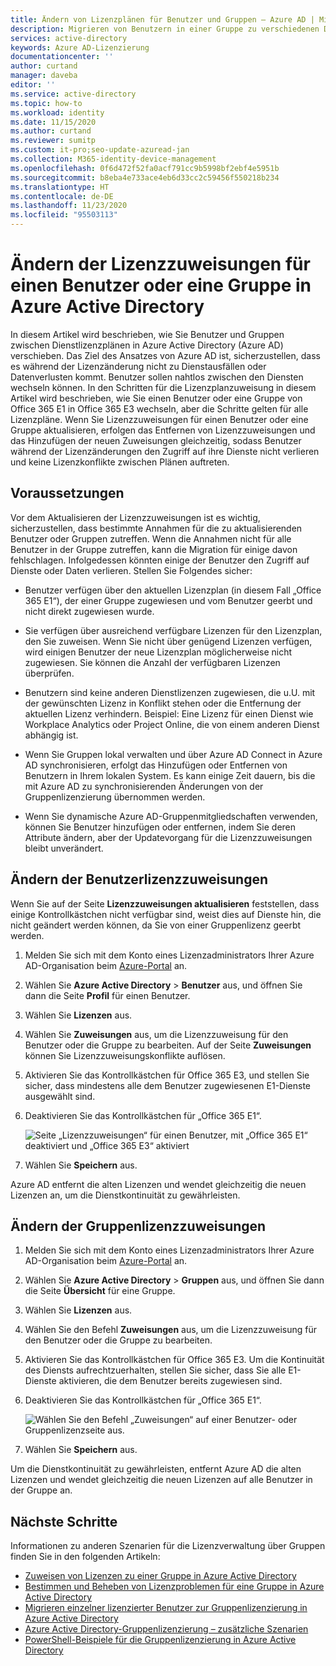 ```yaml
---
title: Ändern von Lizenzplänen für Benutzer und Gruppen – Azure AD | Microsoft-Dokumentation
description: Migrieren von Benutzern in einer Gruppe zu verschiedenen Dienstplänen mithilfe der Gruppenlizenzierung in Azure Active Directory
services: active-directory
keywords: Azure AD-Lizenzierung
documentationcenter: ''
author: curtand
manager: daveba
editor: ''
ms.service: active-directory
ms.topic: how-to
ms.workload: identity
ms.date: 11/15/2020
ms.author: curtand
ms.reviewer: sumitp
ms.custom: it-pro;seo-update-azuread-jan
ms.collection: M365-identity-device-management
ms.openlocfilehash: 0f6d472f52fa0acf791cc9b5998bf2ebf4e5951b
ms.sourcegitcommit: b8eba4e733ace4eb6d33cc2c59456f550218b234
ms.translationtype: HT
ms.contentlocale: de-DE
ms.lasthandoff: 11/23/2020
ms.locfileid: "95503113"
---
```

# <a name="change-license-assignments-for-a-user-or-group-in-azure-active-directory"></a>Ändern der Lizenzzuweisungen für einen Benutzer oder eine Gruppe in Azure Active Directory

In diesem Artikel wird beschrieben, wie Sie Benutzer und Gruppen zwischen Dienstlizenzplänen in Azure Active Directory (Azure AD) verschieben. Das Ziel des Ansatzes von Azure AD ist, sicherzustellen, dass es während der Lizenzänderung nicht zu Dienstausfällen oder Datenverlusten kommt. Benutzer sollen nahtlos zwischen den Diensten wechseln können. In den Schritten für die Lizenzplanzuweisung in diesem Artikel wird beschrieben, wie Sie einen Benutzer oder eine Gruppe von Office 365 E1 in Office 365 E3 wechseln, aber die Schritte gelten für alle Lizenzpläne. Wenn Sie Lizenzzuweisungen für einen Benutzer oder eine Gruppe aktualisieren, erfolgen das Entfernen von Lizenzzuweisungen und das Hinzufügen der neuen Zuweisungen gleichzeitig, sodass Benutzer während der Lizenzänderungen den Zugriff auf ihre Dienste nicht verlieren und keine Lizenzkonflikte zwischen Plänen auftreten.

## <a name="before-you-begin"></a>Voraussetzungen

Vor dem Aktualisieren der Lizenzzuweisungen ist es wichtig, sicherzustellen, dass bestimmte Annahmen für die zu aktualisierenden Benutzer oder Gruppen zutreffen. Wenn die Annahmen nicht für alle Benutzer in der Gruppe zutreffen, kann die Migration für einige davon fehlschlagen. Infolgedessen könnten einige der Benutzer den Zugriff auf Dienste oder Daten verlieren. Stellen Sie Folgendes sicher:

- Benutzer verfügen über den aktuellen Lizenzplan (in diesem Fall „Office 365 E1“), der einer Gruppe zugewiesen und vom Benutzer geerbt und nicht direkt zugewiesen wurde.

- Sie verfügen über ausreichend verfügbare Lizenzen für den Lizenzplan, den Sie zuweisen. Wenn Sie nicht über genügend Lizenzen verfügen, wird einigen Benutzer der neue Lizenzplan möglicherweise nicht zugewiesen. Sie können die Anzahl der verfügbaren Lizenzen überprüfen.

- Benutzern sind keine anderen Dienstlizenzen zugewiesen, die u.U. mit der gewünschten Lizenz in Konflikt stehen oder die Entfernung der aktuellen Lizenz verhindern. Beispiel: Eine Lizenz für einen Dienst wie Workplace Analytics oder Project Online, die von einem anderen Dienst abhängig ist.

- Wenn Sie Gruppen lokal verwalten und über Azure AD Connect in Azure AD synchronisieren, erfolgt das Hinzufügen oder Entfernen von Benutzern in Ihrem lokalen System. Es kann einige Zeit dauern, bis die mit Azure AD zu synchronisierenden Änderungen von der Gruppenlizenzierung übernommen werden.

- Wenn Sie dynamische Azure AD-Gruppenmitgliedschaften verwenden, können Sie Benutzer hinzufügen oder entfernen, indem Sie deren Attribute ändern, aber der Updatevorgang für die Lizenzzuweisungen bleibt unverändert.

## <a name="change-user-license-assignments"></a>Ändern der Benutzerlizenzzuweisungen

Wenn Sie auf der Seite **Lizenzzuweisungen aktualisieren** feststellen, dass einige Kontrollkästchen nicht verfügbar sind, weist dies auf Dienste hin, die nicht geändert werden können, da Sie von einer Gruppenlizenz geerbt werden.

1. Melden Sie sich mit dem Konto eines Lizenzadministrators Ihrer Azure AD-Organisation beim [Azure-Portal](https://portal.azure.com/) an.
1. Wählen Sie **Azure Active Directory** > **Benutzer** aus, und öffnen Sie dann die Seite **Profil** für einen Benutzer.
1. Wählen Sie **Lizenzen** aus.
1. Wählen Sie **Zuweisungen** aus, um die Lizenzzuweisung für den Benutzer oder die Gruppe zu bearbeiten. Auf der Seite **Zuweisungen** können Sie Lizenzzuweisungskonflikte auflösen.
1. Aktivieren Sie das Kontrollkästchen für Office 365 E3, und stellen Sie sicher, dass mindestens alle dem Benutzer zugewiesenen E1-Dienste ausgewählt sind.
1. Deaktivieren Sie das Kontrollkästchen für „Office 365 E1“.

    ![Seite „Lizenzzuweisungen“ für einen Benutzer, mit „Office 365 E1“ deaktiviert und „Office 365 E3“ aktiviert](./media/licensing-groups-change-licenses/update-user-license-assignments.png)

1. Wählen Sie **Speichern** aus.

Azure AD entfernt die alten Lizenzen und wendet gleichzeitig die neuen Lizenzen an, um die Dienstkontinuität zu gewährleisten.

## <a name="change-group-license-assignments"></a>Ändern der Gruppenlizenzzuweisungen

1. Melden Sie sich mit dem Konto eines Lizenzadministrators Ihrer Azure AD-Organisation beim [Azure-Portal](https://portal.azure.com/) an.
1. Wählen Sie **Azure Active Directory** > **Gruppen** aus, und öffnen Sie dann die Seite **Übersicht** für eine Gruppe.
1. Wählen Sie **Lizenzen** aus.
1. Wählen Sie den Befehl **Zuweisungen** aus, um die Lizenzzuweisung für den Benutzer oder die Gruppe zu bearbeiten.
1. Aktivieren Sie das Kontrollkästchen für Office 365 E3. Um die Kontinuität des Diensts aufrechtzuerhalten, stellen Sie sicher, dass Sie alle E1-Dienste aktivieren, die dem Benutzer bereits zugewiesen sind.
1. Deaktivieren Sie das Kontrollkästchen für „Office 365 E1“.

    ![Wählen Sie den Befehl „Zuweisungen“ auf einer Benutzer- oder Gruppenlizenzseite aus.](./media/licensing-groups-change-licenses/update-group-license-assignments.png)

1. Wählen Sie **Speichern** aus.

Um die Dienstkontinuität zu gewährleisten, entfernt Azure AD die alten Lizenzen und wendet gleichzeitig die neuen Lizenzen auf alle Benutzer in der Gruppe an.

## <a name="next-steps"></a>Nächste Schritte

Informationen zu anderen Szenarien für die Lizenzverwaltung über Gruppen finden Sie in den folgenden Artikeln:

- [Zuweisen von Lizenzen zu einer Gruppe in Azure Active Directory](licensing-groups-assign.md)
- [Bestimmen und Beheben von Lizenzproblemen für eine Gruppe in Azure Active Directory](licensing-groups-resolve-problems.md)
- [Migrieren einzelner lizenzierter Benutzer zur Gruppenlizenzierung in Azure Active Directory](licensing-groups-migrate-users.md)
- [Azure Active Directory-Gruppenlizenzierung – zusätzliche Szenarien](licensing-group-advanced.md)
- [PowerShell-Beispiele für die Gruppenlizenzierung in Azure Active Directory](licensing-ps-examples.md)
